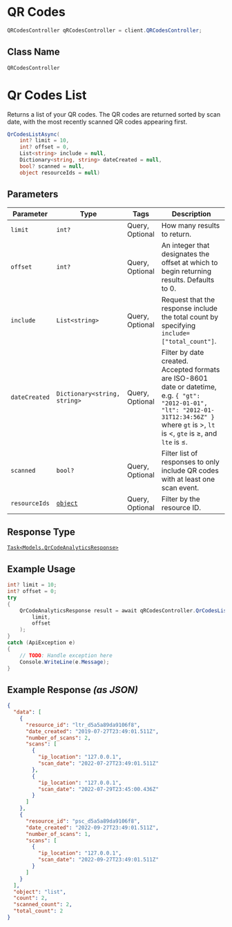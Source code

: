 # QR Codes

```csharp
QRCodesController qRCodesController = client.QRCodesController;
```

## Class Name

`QRCodesController`


# Qr Codes List

Returns a list of your QR codes. The QR codes are returned sorted by scan date, with the most recently scanned QR codes appearing first.

```csharp
QrCodesListAsync(
    int? limit = 10,
    int? offset = 0,
    List<string> include = null,
    Dictionary<string, string> dateCreated = null,
    bool? scanned = null,
    object resourceIds = null)
```

## Parameters

| Parameter | Type | Tags | Description |
|  --- | --- | --- | --- |
| `limit` | `int?` | Query, Optional | How many results to return. |
| `offset` | `int?` | Query, Optional | An integer that designates the offset at which to begin returning results. Defaults to 0. |
| `include` | `List<string>` | Query, Optional | Request that the response include the total count by specifying `include=["total_count"]`. |
| `dateCreated` | `Dictionary<string, string>` | Query, Optional | Filter by date created. Accepted formats are ISO-8601 date or datetime, e.g. `{ "gt": "2012-01-01", "lt": "2012-01-31T12:34:56Z" }` where `gt` is >, `lt` is <, `gte` is ≥, and `lte` is ≤. |
| `scanned` | `bool?` | Query, Optional | Filter list of responses to only include QR codes with at least one scan event. |
| `resourceIds` | [`object`](../../doc/models/m-object-enum.md) | Query, Optional | Filter by the resource ID. |

## Response Type

[`Task<Models.QrCodeAnalyticsResponse>`](../../doc/models/qr-code-analytics-response.md)

## Example Usage

```csharp
int? limit = 10;
int? offset = 0;
try
{
    QrCodeAnalyticsResponse result = await qRCodesController.QrCodesListAsync(
        limit,
        offset
    );
}
catch (ApiException e)
{
    // TODO: Handle exception here
    Console.WriteLine(e.Message);
}
```

## Example Response *(as JSON)*

```json
{
  "data": [
    {
      "resource_id": "ltr_d5a5a89da9106f8",
      "date_created": "2019-07-27T23:49:01.511Z",
      "number_of_scans": 2,
      "scans": [
        {
          "ip_location": "127.0.0.1",
          "scan_date": "2022-07-27T23:49:01.511Z"
        },
        {
          "ip_location": "127.0.0.1",
          "scan_date": "2022-07-29T23:45:00.436Z"
        }
      ]
    },
    {
      "resource_id": "psc_d5a5a89da9106f8",
      "date_created": "2022-09-27T23:49:01.511Z",
      "number_of_scans": 1,
      "scans": [
        {
          "ip_location": "127.0.0.1",
          "scan_date": "2022-09-27T23:49:01.511Z"
        }
      ]
    }
  ],
  "object": "list",
  "count": 2,
  "scanned_count": 2,
  "total_count": 2
}
```

